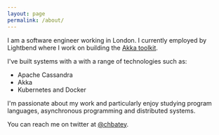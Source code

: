 ```yaml
---
layout: page
permalink: /about/
---
```


I am a software engineer working in London. I currently employed 
by Lightbend where I work on building the [Akka toolkit](https://akka.io/).

I've built systems with a with a range of technologies such as:

* Apache Cassandra
* Akka
* Kubernetes and Docker

I'm passionate about my work and particularly enjoy studying program languages, 
asynchronous programming and distributed systems.

You can reach me on twitter at [@chbatey](https://twitter.com/chbatey).
